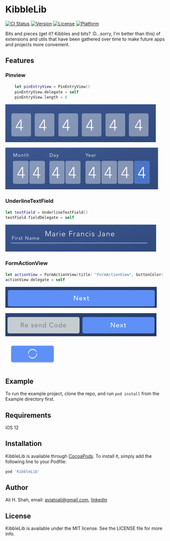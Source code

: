 # KibbleLib

[![CI Status](https://img.shields.io/travis/aviatoali/KibbleLib.svg?style=flat)](https://travis-ci.org/aviatoali/KibbleLib)
[![Version](https://img.shields.io/cocoapods/v/KibbleLib.svg?style=flat)](https://cocoapods.org/pods/KibbleLib)
[![License](https://img.shields.io/cocoapods/l/KibbleLib.svg?style=flat)](https://cocoapods.org/pods/KibbleLib)
[![Platform](https://img.shields.io/cocoapods/p/KibbleLib.svg?style=flat)](https://cocoapods.org/pods/KibbleLib)

Bits and pieces (get it? Kibbles and bits? :D...sorry, I'm better than this) of extensions and utils that have been gathered over time to make future apps and projects more convenient. 

## Features

### Pinview

```swift
    let pinEntryView = PinEntryView()
    pinEntryView.delegate = self
    pinEntryView.length = 6
```

![Alt text](/KibbleLib/Assets/pinview.png "PinEntryView")

![Alt text](/KibbleLib/Assets/pinview_dob.png "PinEntryView DOB Sample")

### UnderlineTextField

```swift
let textField = UnderlineTextField()
textField.fieldDelegate = self
```

![Alt text](/KibbleLib/Assets/textField.png "UnderlineTextField")

### FormActionView

```swift
let actionView = FormActionView(title: "FormActionView", buttonColor: .blue, enabledbyDefault: true)
actionView.delegate = self
```

![Alt text](/KibbleLib/Assets/standard_button.png "FormActionView")

![Alt text](/KibbleLib/Assets/buttons_joined.png "FormActionView Joined")

![Alt text](/KibbleLib/Assets/button_loading.png "FormActionView with an image")

## Example

To run the example project, clone the repo, and run `pod install` from the Example directory first.

## Requirements
iOS 12
## Installation

KibbleLib is available through [CocoaPods](https://cocoapods.org). To install
it, simply add the following line to your Podfile:

```ruby
pod 'KibbleLib'
```

## Author

Ali H. Shah, email: aviatoali@gmail.com, [linkedin](https://www.linkedin.com/in/ali-shah-717144123/)

## License

KibbleLib is available under the MIT license. See the LICENSE file for more info.
